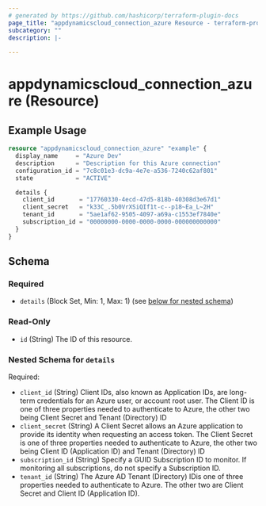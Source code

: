 ```yaml
---
# generated by https://github.com/hashicorp/terraform-plugin-docs
page_title: "appdynamicscloud_connection_azure Resource - terraform-provider-appdynamicscloud"
subcategory: ""
description: |-
  
---
```


# appdynamicscloud_connection_azure (Resource)



## Example Usage

```terraform
resource "appdynamicscloud_connection_azure" "example" {
  display_name     = "Azure Dev"
  description      = "Description for this Azure connection"
  configuration_id = "7c8c01e3-dc9a-4e7e-a536-7240c62af801"
  state            = "ACTIVE"

  details {
    client_id       = "17760330-4ecd-47d5-818b-40308d3e67d1"
    client_secret   = "k33C_.5b0VrXSiQIf1t-c--p18~Ea_L~2H"
    tenant_id       = "5ae1af62-9505-4097-a69a-c1553ef7840e"
    subscription_id = "00000000-0000-0000-0000-000000000000"
  }
}
```

<!-- schema generated by tfplugindocs -->
## Schema

### Required

- `details` (Block Set, Min: 1, Max: 1) (see [below for nested schema](#nestedblock--details))

### Read-Only

- `id` (String) The ID of this resource.

<a id="nestedblock--details"></a>
### Nested Schema for `details`

Required:

- `client_id` (String) Client IDs, also known as Application IDs, are long-term credentials for an Azure user, or account root user. The Client ID is one of three properties needed to authenticate to Azure, the other two being Client Secret and Tenant (Directory) ID
- `client_secret` (String) A Client Secret allows an Azure application to provide its identity when requesting an access token. The Client Secret is one of three properties needed to authenticate to Azure, the other two being Client ID (Application ID) and Tenant (Directory) ID
- `subscription_id` (String) Specify a GUID Subscription ID to monitor. If monitoring all subscriptions, do not specify a Subscription ID.
- `tenant_id` (String) The Azure AD Tenant (Directory) IDis one of three properties needed to authenticate to Azure. The other two are Client Secret and Client ID (Application ID).


